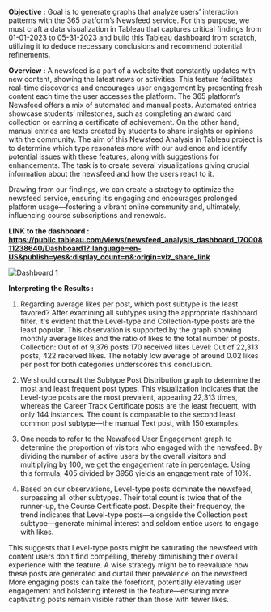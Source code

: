 **Objective :** 
Goal is to generate graphs that analyze users’ interaction patterns with the 365 platform’s Newsfeed service. For this purpose, we must craft a data visualization in Tableau that captures critical findings from 01-01-2023 to 05-31-2023 and build this Tableau dashboard from scratch, utilizing it to deduce necessary conclusions and recommend potential refinements.

**Overview :**
A newsfeed is a part of a website that constantly updates with new content, showing the latest news or activities. This feature facilitates real-time discoveries and encourages user engagement by presenting fresh content each time the user accesses the platform.
The 365 platform’s Newsfeed offers a mix of automated and manual posts. Automated entries showcase students’ milestones, such as completing an award card collection or earning a certificate of achievement. On the other hand, manual entries are texts created by students to share insights or opinions with the community.
The aim of this Newsfeed Analysis in Tableau project is to determine which type resonates more with our audience and identify potential issues with these features, along with suggestions for enhancements. The task is to create several visualizations giving crucial information about the newsfeed and how the users react to it.

Drawing from our findings, we can create a strategy to optimize the newsfeed service, ensuring it’s engaging and encourages prolonged platform usage—fostering a vibrant online community and, ultimately, influencing course subscriptions and renewals.

**LINK to the dashboard : https://public.tableau.com/views/newsfeed_analysis_dashboard_17000811238640/Dashboard1?:language=en-US&publish=yes&:display_count=n&:origin=viz_share_link** 


![Dashboard 1](https://github.com/Sadhana-root/Data-Analysis-Projects/assets/66070236/ca66e41b-3931-4112-88af-4581fc01aab0)


**Interpreting the Results :**
1. Regarding average likes per post, which post subtype is the least favored?
After examining all subtypes using the appropriate dashboard filter, it's evident that the Level-type and Collection-type 
posts are the least popular. This observation is supported by the graph showing monthly average likes and the ratio of 
likes to the total number of posts.
Collection: Out of of 9,376 posts 170 received likes
Level: Out of 22,313 posts, 422 received likes.
The notably low average of around 0.02 likes per post for both categories underscores this conclusion.

2. We should consult the Subtype Post Distribution graph to determine the most and least frequent post types. This visualization indicates that the Level-type posts are the most prevalent, appearing 22,313 times, whereas the Career Track Certificate posts are the least frequent, with only 144 instances. The count is comparable to the second least common post subtype—the manual Text post, with 150 examples.

3. One needs to refer to the Newsfeed User Engagement graph to determine the proportion of visitors who engaged with the newsfeed. By dividing the number of active users by the overall visitors and multiplying by 100, we get the engagement rate in percentage. Using this formula, 405 divided by 3956 yields an engagement rate of 10%.

4. Based on our observations, Level-type posts dominate the newsfeed, surpassing all other subtypes. Their total count is twice that of the runner-up, the Course Certificate post. Despite their frequency, the trend indicates that Level-type posts—alongside the Collection post subtype—generate minimal interest and seldom entice users to engage with likes.

This suggests that Level-type posts might be saturating the newsfeed with content users don't find compelling, thereby diminishing their overall experience with the feature. A wise strategy might be to reevaluate how these posts are generated and curtail their prevalence on the newsfeed. More engaging posts can take the forefront, potentially elevating user engagement and bolstering interest in the feature—ensuring more captivating posts remain visible rather than those with fewer likes.
